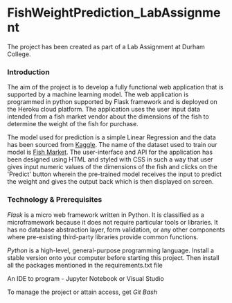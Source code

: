 # FishWeightPrediction_LabAssignment

The project has been created as part of a Lab Assignment at Durham College.

### Introduction
The aim of the project is to develop a fully functional web application that is supported by a machine learning model. The web application is programmed in python supported by Flask framework and is deployed on the Heroku cloud platform. The application uses the user input data intended from a fish market vendor about the dimensions of the fish to determine the weight of the fish for purchase.

The model used for prediction is a simple Linear Regression and the data has been sourced from [Kaggle](https://www.kaggle.com/). The name of the dataset used to train our model is [Fish Market](https://www.kaggle.com/aungpyaeap/fish-market). The user-interface and API for the application has been designed using HTML and styled with CSS in such a way that user gives input numeric values of the dimensions of the fish and clicks on the 'Predict' button wherein the pre-trained model receives the input to predict the weight and gives the output back which is then displayed on screen.

### Technology & Prerequisites

*Flask* is a micro web framework written in Python. It is classified as a microframework because it does not require particular tools or libraries. It has no database abstraction layer, form validation, or any other components where pre-existing third-party libraries provide common functions.

*Python* is a high-level, general-purpose programming language. Install a stable version onto your computer before starting this project. Then install all the packages mentioned in the requirements.txt file

An IDE to program - Jupyter Notebook or Visual Studio

To manage the project or attain access, get *Git Bash*
